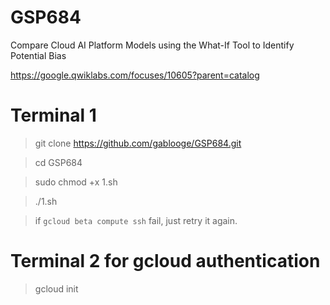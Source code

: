 # GSP684

Compare Cloud AI Platform Models using the What-If Tool to Identify Potential Bias

https://google.qwiklabs.com/focuses/10605?parent=catalog


# Terminal 1
> git clone https://github.com/gablooge/GSP684.git

> cd GSP684

> sudo chmod +x 1.sh

> ./1.sh


> if `gcloud beta compute ssh` fail, just retry it again.

# Terminal 2 for gcloud authentication
> gcloud init

